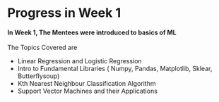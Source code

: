 # Progress in Week 1
**In Week 1, The Mentees were introduced to basics of ML** <br>
<br> 
The Topics Covered are 
- Linear Regression and Logistic Regression
- Intro to Fundamental Libraries ( Numpy, Pandas, Matplotlib, Sklear, Butterflysoup)
- Kth Nearest Neighbour Classification Algorithm
- Support Vector Machines and their Applications
